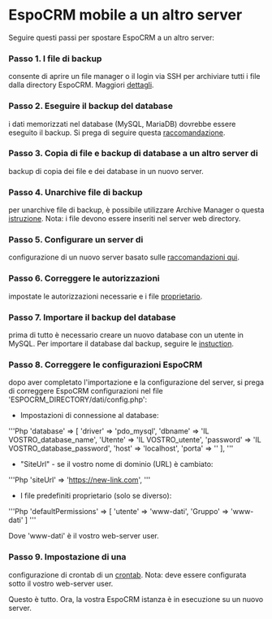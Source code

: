 # EspoCRM mobile a un altro server

Seguire questi passi per spostare EspoCRM a un altro server:

### Passo 1. I file di backup

consente di aprire un file manager o il login via SSH per archiviare tutti i file dalla directory EspoCRM. Maggiori [dettagli](../../../docs/administration/backup-and-restore.md#step-1-backup-files).

### Passo 2. Eseguire il backup del database

i dati memorizzati nel database (MySQL, MariaDB) dovrebbe essere eseguito il backup. Si prega di seguire questa [raccomandazione](../../../docs/administration/backup-and-restore.md#step-2-backup-database).

### Passo 3. Copia di file e backup di database a un altro server di

backup di copia dei file e dei database in un nuovo server.

### Passo 4. Unarchive file di backup

per unarchive file di backup, è possibile utilizzare Archive Manager o questa [istruzione](../../../docs/administration/backup-and-restore.md#step-1-unarchive-backup-files).
Nota: i file devono essere inseriti nel server web directory.

### Passo 5. Configurare un server di

configurazione di un nuovo server basato sulle [raccomandazioni qui](../../../docs/administration/server-configuration.md).

### Passo 6. Correggere le autorizzazioni

impostate le autorizzazioni necessarie e i file [proprietario](../../../docs/administration/server-configuration.md#permissions).

### Passo 7. Importare il backup del database

prima di tutto è necessario creare un nuovo database con un utente in MySQL. Per importare il database dal backup, seguire le [instuction](../../../docs/administration/backup-and-restore.md#step-3-import-database-dump).

### Passo 8. Correggere le configurazioni EspoCRM

dopo aver completato l'importazione e la configurazione del server, si prega di correggere EspoCRM configurazioni nel file 'ESPOCRM_DIRECTORY/dati/config.php':

* Impostazioni di connessione al database:

'''Php
'database' => [
'driver' => 'pdo_mysql',
'dbname' => 'IL VOSTRO_database_name',
'Utente' => 'IL VOSTRO_utente',
'password' => 'IL VOSTRO_database_password',
'host' => 'localhost',
'porta' => ''
],
'''

* "SiteUrl" - se il vostro nome di dominio (URL) è cambiato:

'''Php
'siteUrl' => 'https://new-link.com',
'''

* I file predefiniti proprietario (solo se diverso):

'''Php
'defaultPermissions' => [
'utente' => 'www-dati',
'Gruppo' => 'www-dati'
]
'''

Dove 'www-dati' è il vostro web-server user.

### Passo 9. Impostazione di una

configurazione di crontab di un [crontab](../../../docs/administration/server-configuration.md#setting-up-crontab).
Nota: deve essere configurata sotto il vostro web-server user.

Questo è tutto. Ora, la vostra EspoCRM istanza è in esecuzione su un nuovo server.

